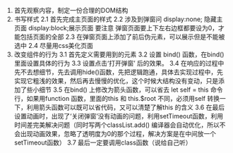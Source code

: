 
1. 首先观察内容，制定一份合理的DOM结构
2. 书写样式
2.1 首先完成主页面的样式
2.2 涉及到弹窗问   display:none; 隐藏主页面  display:block;展示页面
    要注意 弹窗页面要上下左右边框都要设为0，才能包括页面的全部
2.3 在弹窗页面上添加了前后伪元素，可以展示但是不能被选中
2.4 尽量用css美化页面
3. 改变组件的行为
3.1 首先定义需要用到的元素
3.2 设置 bind() 函数，在bind() 里面设置具体的行为
3.3 设置点击‘打开弹窗’ 后的效果。
3.4 在响应的过程中先不去想细节，先去调用hide()函数，先把逻辑跑通，具体去实现过程中，先实现它粗浅的效果，然后再去慢慢的优化，这个时候大结构没有变动，只是添加了些小细节
3.5 在bind() 上修改为箭头函数，可以省去 let self = this 命令行，如果用function 函数，里面的this 和 this.$root 不同，必须用self 转换一下，利用箭头函数可以既可以省代码，又可以清楚了解this 的含义
3.6 在最后设置动画时，出现了‘关闭弹窗’没有动画的问题，利用setTimeout函数，利用时间差完美解决问题（同时写两个classList.add() 编译器会自动优化，所以不会出现动画效果，忽略了透明度为0的那个过程，解决方案是在中间放一个setTimeout函数）
3.7 最后一定要调用class函数（说给自己听）
